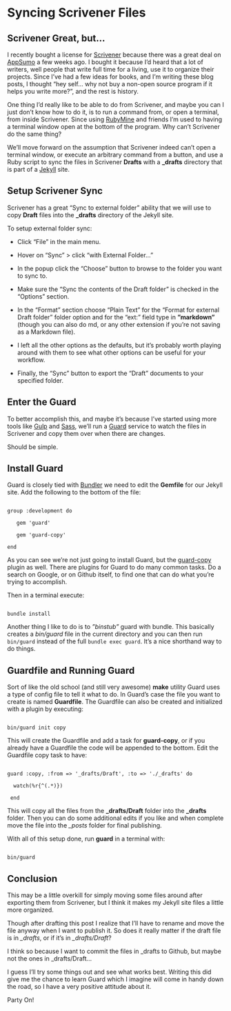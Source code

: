# Syncing Scrivener Files 

## Scrivener Great, but…

I recently bought a license for [Scrivener](https://www.literatureandlatte.com/scrivener.php) because there was a great deal on [AppSumo](http://www.appsumo.com) a few weeks ago.  I bought it because I’d heard that a lot of writers, well people that write full time for a living, use it to organize their projects.  Since I’ve had a few ideas for books, and I’m writing these blog posts, I thought “hey self… why not buy a non-open source program if it helps you write more?”, and the rest is history.

One thing I’d really like to be able to do from Scrivener, and maybe you can I just don’t know how to do it, is to run a command from, or open a terminal, from inside Scrivener.  Since using [RubyMine](https://www.jetbrains.com/ruby/) and friends I’m used to having a terminal window open at the bottom of the program.  Why can’t Scrivener do the same thing?

We’ll move forward on the assumption that Scrivener indeed can’t open a terminal window, or execute an arbitrary command from a button, and use a Ruby script to sync the files in Scrivener **Drafts** with a **_drafts** directory that is part of a [Jekyll](http://jekyllrb.com/) site.

## Setup Scrivener Sync

Scrivener has a great “Sync to external folder” ability that we will use to copy **Draft** files into the **_drafts** directory of the Jekyll site.

To setup external folder sync:

* Click “File” in the main menu.

* Hover on “Sync” > click “with External Folder…”

* In the popup click the “Choose” button to browse to the folder you want to sync to.

* Make sure the “Sync the contents of the Draft folder” is checked in the “Options” section.

* In the “Format” section choose “Plain Text” for the “Format for external Draft folder” folder option and for the “ext:” field type in **”markdown”** (though you can also do md, or any other extension if you’re not saving as a Markdown file).

* I left all the other options as the defaults, but it’s probably worth playing around with them to see what other options can be useful for your workflow.

* Finally, the “Sync” button to export the “Draft” documents to your specified folder.

 

## Enter the Guard

To better accomplish this, and maybe it’s because I’ve started using more tools like [Gulp](http://gulpjs.com/) and [Sass](http://sass-lang.com/), we’ll run a [Guard](https://github.com/guard/guard) service to watch the files in Scrivener and copy them over when there are changes.

Should be simple.

## Install Guard

Guard is closely tied with [Bundler](http://bundler.io/) we need to edit the **Gemfile** for our Jekyll site.  Add the following to the bottom of the file:

```

group :development do

   gem 'guard'

   gem 'guard-copy'

end

```

As you can see we’re not just going to install Guard, but the [guard-copy](https://github.com/marcisme/guard-copy) plugin as well.  There are plugins for Guard to do many common tasks.  Do a search on Google, or on Github itself, to find one that can do what you’re trying to accomplish.

Then in a terminal execute:

```

bundle install

```

Another thing I like to do is to *”binstub”* guard with bundle. This basically creates a *bin/guard* file in the current directory and you can then run ```bin/guard``` instead of the full ```bundle exec guard```.  It’s  a nice shorthand way to do things.

## Guardfile and Running Guard

Sort of like the old school (and still very awesome) **make** utility Guard uses a type of config file to tell it what to do.  In Guard’s case the file you want to create is named **Guardfile**.  The Guardfile can also be created and initialized with a plugin by executing:

```

bin/guard init copy

```

This will create the Guardfile and add a task for **guard-copy**, or if you already have a Guardfile the code will be appended to the bottom.  Edit the Guardfile copy task to have:

```

guard :copy, :from => '_drafts/Draft', :to => './_drafts' do

  watch(%r{^(.*)})

 end

```

This will copy all the files from the **_drafts/Draft** folder into the **_drafts** folder.  Then you can do some additional edits if you like and when complete move the file into the *_posts* folder for final publishing.

With all of this setup done, run **guard** in a terminal with:

```

bin/guard

```

## Conclusion

This may be a little overkill for simply moving some files around after exporting them from Scrivener, but I think it makes my Jekyll site files a little more organized.

Though after drafting this post I realize that I’ll have to rename and move the file anyway when I want to publish it.  So does it really matter if the draft file is in *_drafts*, or if it’s in *_drafts/Draft*?

I think so because I want to commit the files in _drafts to Github, but maybe not the ones in _drafts/Draft…

I guess I’ll try some things out and see what works best.  Writing this did give me the chance to learn Guard which I imagine will come in handy down the road, so I have a very positive attitude about it.

Party On!